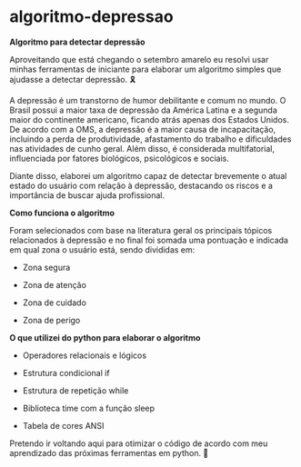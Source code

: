 # algoritmo-depressao

**Algoritmo para detectar depressão**

Aproveitando que está chegando o setembro amarelo eu resolvi usar minhas ferramentas de iniciante para elaborar um algoritmo simples que ajudasse a detectar depressão. 🎗

A depressão é um transtorno de humor debilitante e comum no mundo. O Brasil possui a maior taxa de depressão da América Latina e a segunda maior do continente americano, ficando atrás apenas dos Estados Unidos. De acordo com a OMS, a depressão é a maior causa de incapacitação, incluindo a perda de produtividade, afastamento do trabalho e dificuldades nas atividades de cunho geral. Além disso, é considerada multifatorial, influenciada por fatores biológicos, psicológicos e sociais.

Diante disso, elaborei um algoritmo capaz de detectar brevemente o atual estado do usuário com relação à depressão, destacando os riscos e a importância de buscar ajuda profissional.

**Como funciona o algoritmo**

Foram selecionados com base na literatura geral os principais tópicos relacionados à depressão e no final foi somada uma pontuação e indicada em qual zona o usuário está, sendo divididas em:

+ Zona segura

+ Zona de atenção

+ Zona de cuidado

+ Zona de perigo

**O que utilizei do python para elaborar o algoritmo**

+ Operadores relacionais e lógicos

+ Estrutura condicional if

+ Estrutura de repetição while

+ Biblioteca time com a função sleep

+ Tabela de cores ANSI


Pretendo ir voltando aqui para otimizar o código de acordo com meu aprendizado das próximas ferramentas em python. 💛
